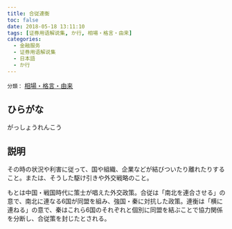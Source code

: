 ```yaml
---
title: 合従連衡
toc: false
date: 2018-05-18 13:11:10
tags: [证券用语解说集, か行, 相場・格言・由来]
categories:
  - 金融服务
  - 证券用语解说集
  - 日本語
  - か行
---
```


`分類：` [相場・格言・由来](/tags/相場・格言・由来/)

## ひらがな

がっしょうれんこう

## 説明

その時の状況や利害に従って、国や組織、企業などが結びついたり離れたりすること。または、そうした駆け引きや外交戦略のこと。

もとは中国・戦国時代に策士が唱えた外交政策。合従は「南北を連合させる」の意で、南北に連なる6国が同盟を組み、強国・秦に対抗した政策。連衡は「横に連ねる」の意で、秦はこれら6国のそれぞれと個別に同盟を結ぶことで協力関係を分断し、合従策を封じたとされる。
